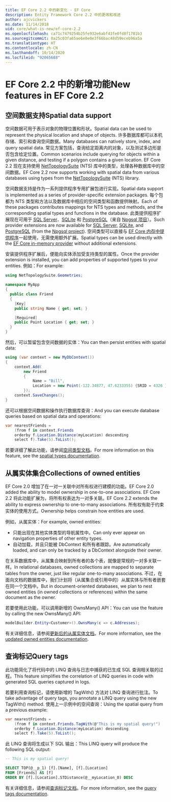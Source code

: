 ```yaml
---
title: EF Core 2.2 中的新变化 - EF Core
description: Entity Framework Core 2.2 中的更改和改进
author: ajcvickers
ms.date: 11/14/2018
uid: core/what-is-new/ef-core-2.2
ms.openlocfilehash: ca71c7479254b25fe932e6abf43fe0fd8f1781b3
ms.sourcegitcommit: 0a25c03fa65ae6e0e0e3f66bac48d59eceb96a5a
ms.translationtype: HT
ms.contentlocale: zh-CN
ms.lasthandoff: 10/14/2020
ms.locfileid: "92065688"
---
```

# <a name="new-features-in-ef-core-22"></a><span data-ttu-id="e3b3e-103">EF Core 2.2 中的新增功能</span><span class="sxs-lookup"><span data-stu-id="e3b3e-103">New features in EF Core 2.2</span></span>

## <a name="spatial-data-support"></a><span data-ttu-id="e3b3e-104">空间数据支持</span><span class="sxs-lookup"><span data-stu-id="e3b3e-104">Spatial data support</span></span>

<span data-ttu-id="e3b3e-105">空间数据可用于表示对象的物理位置和形状。</span><span class="sxs-lookup"><span data-stu-id="e3b3e-105">Spatial data can be used to represent the physical location and shape of objects.</span></span>
<span data-ttu-id="e3b3e-106">许多数据库都可以本机存储、索引和查询空间数据。</span><span class="sxs-lookup"><span data-stu-id="e3b3e-106">Many databases can natively store, index, and query spatial data.</span></span>
<span data-ttu-id="e3b3e-107">常见方案包括，查询给定距离内的对象，以及测试多边形是否包含给定位置。</span><span class="sxs-lookup"><span data-stu-id="e3b3e-107">Common scenarios include querying for objects within a given distance, and testing if a polygon contains a given location.</span></span>
<span data-ttu-id="e3b3e-108">EF Core 2.2 现在支持使用 [NetTopologySuite](https://github.com/NetTopologySuite/NetTopologySuite) (NTS) 库中的类型，处理各种数据库中的空间数据。</span><span class="sxs-lookup"><span data-stu-id="e3b3e-108">EF Core 2.2 now supports working with spatial data from various databases using types from the [NetTopologySuite](https://github.com/NetTopologySuite/NetTopologySuite) (NTS) library.</span></span>

<span data-ttu-id="e3b3e-109">空间数据支持是作为一系列提供程序专用扩展包进行实现。</span><span class="sxs-lookup"><span data-stu-id="e3b3e-109">Spatial data support is implemented as a series of provider-specific extension packages.</span></span>
<span data-ttu-id="e3b3e-110">每个包都为 NTS 类型和方法以及数据库中相应的空间类型和函数提供映射。</span><span class="sxs-lookup"><span data-stu-id="e3b3e-110">Each of these packages contributes mappings for NTS types and methods, and the corresponding spatial types and functions in the database.</span></span>
<span data-ttu-id="e3b3e-111">此类提供程序扩展现在可用于 [SQL Server](https://www.nuget.org/packages/Microsoft.EntityFrameworkCore.SqlServer.NetTopologySuite/)、[SQLite](https://www.nuget.org/packages/Microsoft.EntityFrameworkCore.Sqlite.NetTopologySuite/) 和 [PostgreSQL](https://www.nuget.org/packages/Npgsql.EntityFrameworkCore.PostgreSQL.NetTopologySuite/)（来自 [Npgsql 项目](https://www.npgsql.org/)）。</span><span class="sxs-lookup"><span data-stu-id="e3b3e-111">Such provider extensions are now available for [SQL Server](https://www.nuget.org/packages/Microsoft.EntityFrameworkCore.SqlServer.NetTopologySuite/), [SQLite](https://www.nuget.org/packages/Microsoft.EntityFrameworkCore.Sqlite.NetTopologySuite/), and [PostgreSQL](https://www.nuget.org/packages/Npgsql.EntityFrameworkCore.PostgreSQL.NetTopologySuite/) (from the [Npgsql project](https://www.npgsql.org/)).</span></span>
<span data-ttu-id="e3b3e-112">空间类型可以直接与 [EF Core 内存中提供程序](xref:core/providers/in-memory/index)一起使用，无需使用额外扩展。</span><span class="sxs-lookup"><span data-stu-id="e3b3e-112">Spatial types can be used directly with the [EF Core in-memory provider](xref:core/providers/in-memory/index) without additional extensions.</span></span>

<span data-ttu-id="e3b3e-113">安装提供程序扩展后，便能向实体添加受支持类型的属性。</span><span class="sxs-lookup"><span data-stu-id="e3b3e-113">Once the provider extension is installed, you can add properties of supported types to your entities.</span></span> <span data-ttu-id="e3b3e-114">例如：</span><span class="sxs-lookup"><span data-stu-id="e3b3e-114">For example:</span></span>

```csharp
using NetTopologySuite.Geometries;

namespace MyApp
{
  public class Friend
  {
    [Key]
    public string Name { get; set; }

    [Required]
    public Point Location { get; set; }
  }
}
```

<span data-ttu-id="e3b3e-115">然后，可以暂留包含空间数据的实体：</span><span class="sxs-lookup"><span data-stu-id="e3b3e-115">You can then persist entities with spatial data:</span></span>

```csharp
using (var context = new MyDbContext())
{
    context.Add(
        new Friend
        {
            Name = "Bill",
            Location = new Point(-122.34877, 47.6233355) {SRID = 4326 }
        });
    context.SaveChanges();
}
```

<span data-ttu-id="e3b3e-116">还可以根据空间数据和操作执行数据库查询：</span><span class="sxs-lookup"><span data-stu-id="e3b3e-116">And you can execute database queries based on spatial data and operations:</span></span>

```csharp
var nearestFriends =
    (from f in context.Friends
    orderby f.Location.Distance(myLocation) descending
    select f).Take(5).ToList();
```

<span data-ttu-id="e3b3e-117">若要详细了解此功能，请参阅[空间类型文档](xref:core/modeling/spatial)。</span><span class="sxs-lookup"><span data-stu-id="e3b3e-117">For more information on this feature, see the [spatial types documentation](xref:core/modeling/spatial).</span></span>

## <a name="collections-of-owned-entities"></a><span data-ttu-id="e3b3e-118">从属实体集合</span><span class="sxs-lookup"><span data-stu-id="e3b3e-118">Collections of owned entities</span></span>

<span data-ttu-id="e3b3e-119">EF Core 2.0 增加了在一对一关联中对所有权进行建模的功能。</span><span class="sxs-lookup"><span data-stu-id="e3b3e-119">EF Core 2.0 added the ability to model ownership in one-to-one associations.</span></span>
<span data-ttu-id="e3b3e-120">EF Core 2.2 将此功能扩展为，将所有权表达为一对多关联。</span><span class="sxs-lookup"><span data-stu-id="e3b3e-120">EF Core 2.2 extends the ability to express ownership to one-to-many associations.</span></span>
<span data-ttu-id="e3b3e-121">所有权有助于约束实体的使用方式。</span><span class="sxs-lookup"><span data-stu-id="e3b3e-121">Ownership helps constrain how entities are used.</span></span>

<span data-ttu-id="e3b3e-122">例如，从属实体：</span><span class="sxs-lookup"><span data-stu-id="e3b3e-122">For example, owned entities:</span></span>

- <span data-ttu-id="e3b3e-123">只能出现在其他实体类型的导航属性中。</span><span class="sxs-lookup"><span data-stu-id="e3b3e-123">Can only ever appear on navigation properties of other entity types.</span></span>
- <span data-ttu-id="e3b3e-124">自动加载，并且只能被 DbContext 和所有者跟踪。</span><span class="sxs-lookup"><span data-stu-id="e3b3e-124">Are automatically loaded, and can only be tracked by a DbContext alongside their owner.</span></span>

<span data-ttu-id="e3b3e-125">在关系数据库中，从属集合映射到所有者的各个表，就像是常规的一对多关联一样。</span><span class="sxs-lookup"><span data-stu-id="e3b3e-125">In relational databases, owned collections are mapped to separate tables from the owner, just like regular one-to-many associations.</span></span>
<span data-ttu-id="e3b3e-126">不过，在面向文档的数据库中，我们计划将（从属集合或引用中的）从属实体与所有者嵌套在同一个文档中。</span><span class="sxs-lookup"><span data-stu-id="e3b3e-126">But in document-oriented databases, we plan to nest owned entities (in owned collections or references) within the same document as the owner.</span></span>

<span data-ttu-id="e3b3e-127">若要使用此功能，可以调用新增的 OwnsMany() API：</span><span class="sxs-lookup"><span data-stu-id="e3b3e-127">You can use the feature by calling the new OwnsMany() API:</span></span>

```csharp
modelBuilder.Entity<Customer>().OwnsMany(c => c.Addresses);
```

<span data-ttu-id="e3b3e-128">有关详细信息，请参阅[更新后的从属实体文档](xref:core/modeling/owned-entities#collections-of-owned-types)。</span><span class="sxs-lookup"><span data-stu-id="e3b3e-128">For more information, see the [updated owned entities documentation](xref:core/modeling/owned-entities#collections-of-owned-types).</span></span>

## <a name="query-tags"></a><span data-ttu-id="e3b3e-129">查询标记</span><span class="sxs-lookup"><span data-stu-id="e3b3e-129">Query tags</span></span>

<span data-ttu-id="e3b3e-130">此功能简化了将代码中的 LINQ 查询与日志中捕获的已生成 SQL 查询相关联的过程。</span><span class="sxs-lookup"><span data-stu-id="e3b3e-130">This feature simplifies the correlation of LINQ queries in code with generated SQL queries captured in logs.</span></span>

<span data-ttu-id="e3b3e-131">若要利用查询标记，请使用新增的 TagWith() 方法对 LINQ 查询进行批注。</span><span class="sxs-lookup"><span data-stu-id="e3b3e-131">To take advantage of query tags, you annotate a LINQ query using the new TagWith() method.</span></span>
<span data-ttu-id="e3b3e-132">使用上一示例中的空间查询：</span><span class="sxs-lookup"><span data-stu-id="e3b3e-132">Using the spatial query from a previous example:</span></span>

```csharp
var nearestFriends =
    (from f in context.Friends.TagWith(@"This is my spatial query!")
    orderby f.Location.Distance(myLocation) descending
    select f).Take(5).ToList();
```

<span data-ttu-id="e3b3e-133">此 LINQ 查询将生成以下 SQL 输出：</span><span class="sxs-lookup"><span data-stu-id="e3b3e-133">This LINQ query will produce the following SQL output:</span></span>

```sql
-- This is my spatial query!

SELECT TOP(@__p_1) [f].[Name], [f].[Location]
FROM [Friends] AS [f]
ORDER BY [f].[Location].STDistance(@__myLocation_0) DESC
```

<span data-ttu-id="e3b3e-134">有关详细信息，请参阅[查询标记文档](xref:core/querying/tags)。</span><span class="sxs-lookup"><span data-stu-id="e3b3e-134">For more information, see the [query tags documentation](xref:core/querying/tags).</span></span>
